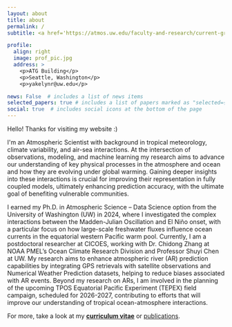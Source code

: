 ```yaml
---
layout: about
title: about
permalink: /
subtitle: <a href='https://atmos.uw.edu/faculty-and-research/current-graduate-students/'> University of Washington </a> 

profile:
  align: right
  image: prof_pic.jpg
  address: >
    <p>ATG Building</p>
    <p>Seattle, Washington</p>
    <p>yakelynr@uw.edu</p>

news: False  # includes a list of news items
selected_papers: true # includes a list of papers marked as "selected={true}"
social: true  # includes social icons at the bottom of the page
---
```


Hello! Thanks for visiting my website :) 

I'm an Atmospheric Scientist with background in tropical meteorology, climate variability, and air-sea interactions. At the intersection of observations, modeling, and machine learning my research aims to advance our understanding of key physical processes in the atmosphere and ocean and how they are evolving under global warming. Gaining deeper insights into these interactions is crucial for improving their representation in fully coupled models, ultimately enhancing prediction accuracy, with the ultimate goal of benefiting vulnerable communities. 

I earned my Ph.D. in Atmospheric Science – Data Science option from the University of Washington (UW) in 2024, where I investigated the complex interactions between the Madden-Julian Oscillation and El Niño onset, with a particular focus on how large-scale freshwater fluxes influence ocean currents in the equatorial western Pacific warm pool. Currently, I am a postdoctoral researcher at CICOES, working with Dr. Chidong Zhang at NOAA PMEL’s Ocean Climate Research Division and Professor Shuyi Chen at UW. My research aims to enhance atmospheric river (AR) prediction capabilities by integrating GPS retrievals with satellite observations and Numerical Weather Prediction datasets, helping to reduce biases associated with AR events. Beyond my research on ARs, I am involved in the planning of the upcoming TPOS Equatorial Pacific Experiment (TEPEX) field campaign, scheduled for 2026-2027, contributing to efforts that will improve our understanding of tropical ocean-atmosphere interactions.

For more, take a look at my **<a href="https://orca.atmos.washington.edu/CV/cv_yakelynrj.pdf">curriculum vitae</a>** or <a href="/publications">publications</a>.
